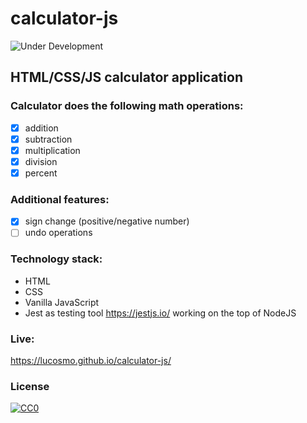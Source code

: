 # calculator-js

![Under Development](https://img.shields.io/badge/under-development-orange.svg)
## HTML/CSS/JS calculator application
### Calculator does the following math operations:
- [x] addition
- [x] subtraction
- [x] multiplication
- [x] division
- [x] percent
### Additional features:
- [x] sign change (positive/negative number)
- [ ] undo operations
### Technology stack:
- HTML
- CSS
- Vanilla JavaScript 
- Jest as testing tool https://jestjs.io/ working on the top of NodeJS

### Live:
https://lucosmo.github.io/calculator-js/


### License
[![CC0](https://i.creativecommons.org/p/zero/1.0/88x31.png)](https://creativecommons.org/publicdomain/zero/1.0/)

